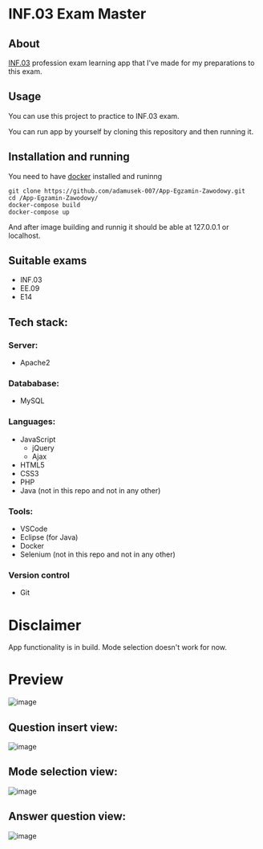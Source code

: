 # INF.03 Exam Master
## About
[INF.03](https://informatyk.edu.pl/kwalifikacja-inf-03/) profession exam learning app that I've made for my preparations to this exam.

## Usage
You can use this project to practice to INF.03 exam.

You can run app by yourself by cloning this repository and then running it.

## Installation and running
You need to have [docker](https://www.docker.com/) installed and runinng
```
git clone https://github.com/adamusek-007/App-Egzamin-Zawodowy.git
cd /App-Egzamin-Zawodowy/
docker-compose build
docker-compose up
```
And after image building and runnig it should be able at 127.0.0.1 or localhost.

## Suitable exams
- INF.03
- EE.09
- E14

## Tech stack:
### Server:
- Apache2

### Datababase:
- MySQL

### Languages:
-  JavaScript
    -  jQuery
    -  Ajax
-  HTML5
-  CSS3
-  PHP
-  Java (not in this repo and not in any other)

### Tools:
- VSCode
- Eclipse (for Java)
- Docker
- Selenium (not in this repo and not in any other)

### Version control
- Git

# Disclaimer
App functionality is in build.
Mode selection doesn't work for now.

# Preview
![image](https://github.com/adamusek-007/App-Egzamin-Zawodowy/assets/122128430/ae512dbb-cc53-4485-8000-d88624c00fe3)

## Question insert view:
![image](https://github.com/adamusek-007/App-Egzamin-Zawodowy/assets/122128430/e303be0b-0ec7-4dec-ac74-7199e87adf92)

## Mode selection view:
![image](https://github.com/adamusek-007/App-Egzamin-Zawodowy/assets/122128430/654a5a25-de5f-4ae2-8cf0-a3ce735d95f1)

## Answer question view:
![image](https://github.com/adamusek-007/App-Egzamin-Zawodowy/assets/122128430/2c59717f-9f65-4f2c-a34b-2dd921b93eec)

